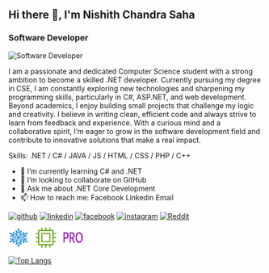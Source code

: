 ## Hi there 👋, I'm Nishith Chandra Saha
### Software Developer
![Software Developer](https://www.ryadel.com/wp-content/uploads/2020/09/asp-net-core-c-sharp-logo.jpg)

I am a passionate and dedicated Computer Science student with a strong ambition to become a skilled .NET developer. Currently pursuing my degree in CSE, I am constantly exploring new technologies and sharpening my programming skills, particularly in C#, ASP.NET, and web development. Beyond academics, I enjoy building small projects that challenge my logic and creativity. I believe in writing clean, efficient code and always strive to learn from feedback and experience. With a curious mind and a collaborative spirit, I’m eager to grow in the software development field and contribute to innovative solutions that make a real impact.

Skills: .NET / C# / JAVA / JS / HTML / CSS / PHP / C++

- 🌱 I’m currently learning C# and .NET 
- 👯 I’m looking to collaborate on GitHub 
- 💬 Ask me about .NET Core Development 
- 📫 How to reach me: Facebook Linkedin Email 


[<img src='https://cdn.jsdelivr.net/npm/simple-icons@3.0.1/icons/github.svg' alt='github' height='40'>](https://github.com/Matrix-ncs)  [<img src='https://cdn.jsdelivr.net/npm/simple-icons@3.0.1/icons/linkedin.svg' alt='linkedin' height='40'>](https://www.linkedin.com/in/matrix6in9/)  [<img src='https://cdn.jsdelivr.net/npm/simple-icons@3.0.1/icons/facebook.svg' alt='facebook' height='40'>](https://www.facebook.com/matrix6in9)  [<img src='https://cdn.jsdelivr.net/npm/simple-icons@3.0.1/icons/instagram.svg' alt='instagram' height='40'>](https://www.instagram.com/Nishith_Saha/)  [<img src='https://cdn.jsdelivr.net/npm/simple-icons@3.0.1/icons/reddit.svg' alt='Reddit' height='40'>](https://www.reddit.com/user/Nishith_Saha)  

<a href='https://archiveprogram.github.com/'><img src='https://raw.githubusercontent.com/acervenky/animated-github-badges/master/assets/acbadge.gif' width='40' height='40'></a> <a href='https://docs.github.com/en/developers'><img src='https://raw.githubusercontent.com/acervenky/animated-github-badges/master/assets/devbadge.gif' width='40' height='40'></a> <a href='https://github.com/pricing'><img src='https://raw.githubusercontent.com/acervenky/animated-github-badges/master/assets/pro.gif' width='40' height='40'></a> 

[![Top Langs](https://github-readme-stats.vercel.app/api/top-langs/?username=Matrix-ncs)](https://github.com/anuraghazra/github-readme-stats)

